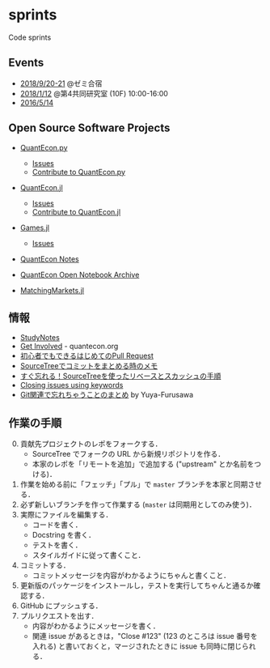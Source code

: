# sprints
Code sprints

## Events

* [2018/9/20-21](20180920) @ゼミ合宿
* [2018/1/12](20180112) @第4共同研究室 (10F) 10:00-16:00
* [2016/5/14](20160514)


## Open Source Software Projects

* [QuantEcon.py](https://github.com/QuantEcon/QuantEcon.py)
  * [Issues](https://github.com/QuantEcon/QuantEcon.py/issues)
  * [Contribute to QuantEcon.py](https://quantecon.org/python-developers/)

* [QuantEcon.jl](https://github.com/QuantEcon/QuantEcon.jl)
  * [Issues](https://github.com/QuantEcon/QuantEcon.jl/issues)
  * [Contribute to QuantEcon.jl](https://quantecon.org/julia-developers/)

* [Games.jl](https://github.com/QuantEcon/Games.jl)
  * [Issues](https://github.com/QuantEcon/Games.jl/issues)

* [QuantEcon Notes](http://notes.quantecon.org)

* [QuantEcon Open Notebook Archive](http://quantecon.org/notebooks.html)

* [MatchingMarkets.jl](https://github.com/oyamad/MatchingMarkets.jl)


## 情報

* [StudyNotes](https://github.com/OyamaZemi/StudyNotes)
* [Get Involved](https://quantecon.org/contribute/) - quantecon.org
* [初心者でもできるはじめてのPull Request](http://lv4.hateblo.jp/entry/2015/04/05/120929)
* [SourceTreeでコミットをまとめる時のメモ](http://seeku.hateblo.jp/entry/2015/10/14/091822)
* [すぐ忘れる！SourceTreeを使ったリベースとスカッシュの手順](http://qiita.com/ryounagaoka/items/7c129e98a7f81c507a61)
* [Closing issues using keywords](https://help.github.com/articles/closing-issues-using-keywords/)
* [Git関連で忘れちゃうことのまとめ](https://github.com/Yuya-Furusawa/Self-Study/blob/master/Git_cheat.md) by Yuya-Furusawa


## 作業の手順

0. 貢献先プロジェクトのレポをフォークする．
   * SourceTree でフォークの URL から新規リポジトリを作る．
   * 本家のレポを「リモートを追加」で追加する ("upstream" とか名前をつける)．
1. 作業を始める前に「フェッチ」「プル」で `master` ブランチを本家と同期させる．
2. 必ず新しいブランチを作って作業する (`master` は同期用としてのみ使う)．
3. 実際にファイルを編集する．
   * コードを書く．
   * Docstring を書く．
   * テストを書く．
   * スタイルガイドに従って書くこと．
4. コミットする．
   * コミットメッセージを内容がわかるようにちゃんと書くこと．
5. 更新版のパッケージをインストールし，テストを実行してちゃんと通るか確認する．
6. GitHub にプッシュする．
7. プルリクエストを出す．
   * 内容がわかるようにメッセージを書く．
   * 関連 issue があるときは，"Close #123" (123 のところは issue 番号を入れる) と書いておくと，マージされたときに issue も同時に閉じられる．
